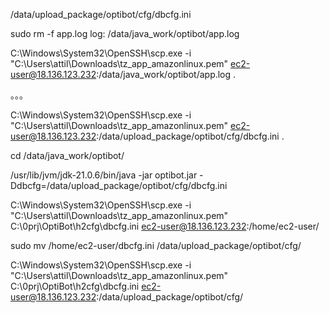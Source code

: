 
/data/upload_package/optibot/cfg/dbcfg.ini


sudo rm -f app.log
log:   /data/java_work/optibot/app.log

C:\Windows\System32\OpenSSH\scp.exe -i "C:\Users\attil\Downloads\tz_app_amazonlinux.pem" ec2-user@18.136.123.232:/data/java_work/optibot/app.log .

。。。


C:\Windows\System32\OpenSSH\scp.exe -i "C:\Users\attil\Downloads\tz_app_amazonlinux.pem" ec2-user@18.136.123.232:/data/upload_package/optibot/cfg/dbcfg.ini .


cd /data/java_work/optibot/

/usr/lib/jvm/jdk-21.0.6/bin/java -jar optibot.jar -Ddbcfg=/data/upload_package/optibot/cfg/dbcfg.ini



C:\Windows\System32\OpenSSH\scp.exe -i "C:\Users\attil\Downloads\tz_app_amazonlinux.pem" C:\0prj\OptiBot\h2cfg\dbcfg.ini ec2-user@18.136.123.232:/home/ec2-user/

sudo mv /home/ec2-user/dbcfg.ini /data/upload_package/optibot/cfg/


C:\Windows\System32\OpenSSH\scp.exe -i "C:\Users\attil\Downloads\tz_app_amazonlinux.pem" C:\0prj\OptiBot\h2cfg\dbcfg.ini ec2-user@18.136.123.232:/data/upload_package/optibot/cfg/